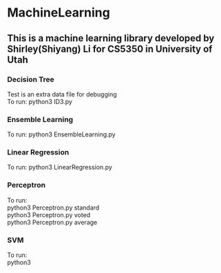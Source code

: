 # MachineLearning
## This is a machine learning library developed by Shirley(Shiyang) Li for CS5350 in University of Utah
### Decision Tree
Test is an extra data file for debugging</br>
To run: python3 ID3.py</br>
### Ensemble Learning
To run: python3 EnsembleLearning.py
### Linear Regression
To run: python3 LinearRegression.py
### Perceptron
To run: </br>
python3 Perceptron.py standard</br>
python3 Perceptron.py voted</br>
python3 Perceptron.py average</br>
### SVM
To run: </br>
python3 </br>
